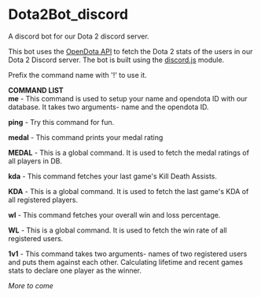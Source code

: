 # Dota2Bot_discord
A discord bot for our Dota 2 discord server.

This bot uses the [OpenDota API](https://docs.opendota.com/) to fetch the Dota 2 stats of the users in our Dota 2 Discord server.
The bot is built using the [discord.js](https://discord.js.org) module.

Prefix the command name with '!' to use it.

**COMMAND LIST** <br />
**__me__**      - This command is used to setup your name and opendota ID with our                          database. It takes two arguments- name and the opendota ID.

**__ping__**    - Try this command for fun.

**__medal__**   - This command prints your medal rating

**__MEDAL__**   - This is a global command. It is used to fetch the medal ratings of all                    players in DB.

**__kda__**     - This command fetches your last game's Kill Death Assists.

**__KDA__**     - This is a global command. It is used to fetch the last game's KDA of                      all registered players.

**__wl__**      - This command fetches your overall win and loss percentage.

**__WL__**      - This is a global command. It is used to fetch the win rate of all                         registered users.

**__1v1__**     - This command takes two arguments- names of two registered users and                       puts them against each other. Calculating lifetime and recent games                      stats to declare one player as the winner.

*More to come*
